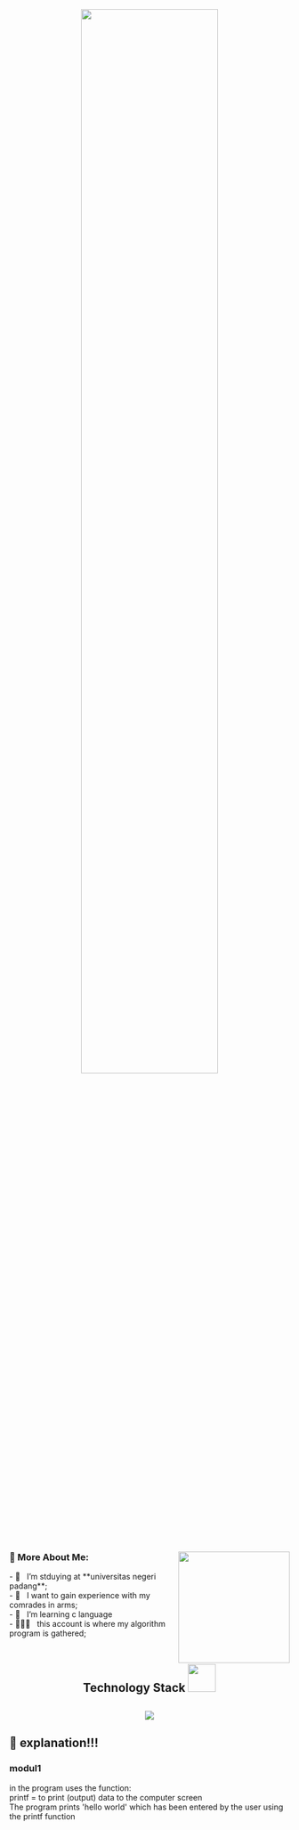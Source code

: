 <div align="center">

<img src="https://readme-typing-svg.demolab.com?font=Inconsolata&weight=500&size=50&duration=4000&pause=300&color=A7A459&center=true&vCenter=true&multiline=true&repeat=false&random=false&width=1300&height=140&lines=Hello+hello;I'm+bunga%2C+a+tech+goblin+and+magical+girl+wannabe+%E2%9C%A9" width="70%" />
<br><br>

  <div align="left">

  ### 🧐 More About Me:    <img align='right' src='https://user-images.githubusercontent.com/5713670/87202985-820dcb80-c2b6-11ea-9f56-7ec461c497c3.gif' width='200'>

<div align = "left">
- 🔭 &nbsp; I’m stduying at **universitas negeri padang**;<br>
- 🤝 &nbsp; I want to gain experience with my comrades in arms;<br>
- 🌱 &nbsp; I’m learning c language <br>
- 👨🏻‍💻 &nbsp; this account is where my algorithm program is gathered;<br>

<br>
<h2 align="center">
Technology Stack <img src="https://github.com/ritik307/ritik307/blob/main/images/laptop.gif" width="50">
<h2 align="center">
<img src="https://img.shields.io/badge/C-00599C?style=flat-square&logo=c&logoColor=white"/>

## 🧐 explanation!!!

### modul1
in the program uses the function:<br>
printf = to print (output) data to the computer screen<br>
The program prints 'hello world' which has been entered by the user using the printf function

